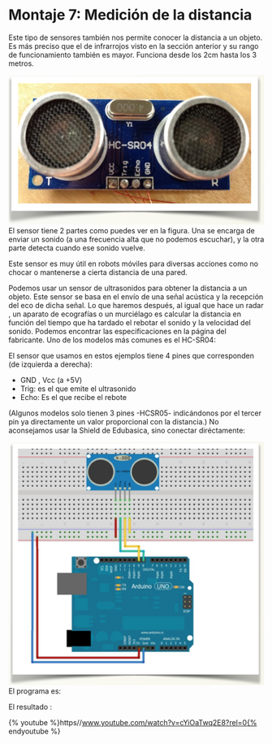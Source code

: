 
# Montaje 7: Medición de la distancia

Este tipo de sensores también nos permite conocer la distancia a un objeto. Es más preciso que el de infrarrojos visto en la sección anterior y su rango de funcionamiento también es mayor. Funciona desde los 2cm hasta los 3 metros. 

![](img/Captura_de_pantalla_2015-04-01_a_las_22.48.19.png)
El sensor tiene 2 partes como puedes ver en la figura. Una se encarga de enviar un sonido (a una frecuencia alta que no podemos escuchar), y la otra parte detecta cuando ese sonido vuelve.

Este sensor es muy útil en robots móviles para diversas acciones como no chocar o mantenerse a cierta distancia de una pared.

Podemos usar un sensor de ultrasonidos para obtener la distancia a un objeto. Este sensor se basa en el envío de una señal acústica y la recepción del eco de dicha señal. Lo que haremos después, al igual que hace un radar , un aparato de ecografías o un murciélago es calcular la distancia en función del tiempo que ha tardado el rebotar el sonido y la velocidad del sonido. Podemos encontrar las especificaciones en la página del fabricante. Uno de los modelos más comunes es el HC-SR04:

El sensor que usamos en estos ejemplos tiene 4 pines que corresponden (de izquierda a derecha):

- GND , Vcc (a +5V)
- Trig: es el que emite el ultrasonido
- Echo: Es el que recibe el rebote

(Algunos modelos solo tienen 3 pines -HCSR05- indicándonos por el tercer pin ya directamente un valor proporcional con la distancia.) No aconsejamos usar la Shield de Edubasica, sino conectar diréctamente:

![](img/Captura_de_pantalla_2015-04-01_a_las_22.51.09.png)
El programa es:

El resultado :

{% youtube %}https//www.youtube.com/watch?v=cYiOaTwq2E8?rel=0{% endyoutube %}


